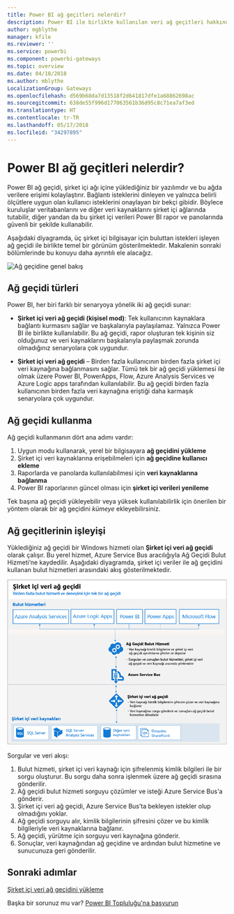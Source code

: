 ```yaml
---
title: Power BI ağ geçitleri nelerdir?
description: Power BI ile birlikte kullanılan veri ağ geçitleri hakkındaki temel bilgileri öğrenin.
author: mgblythe
manager: kfile
ms.reviewer: ''
ms.service: powerbi
ms.component: powerbi-gateways
ms.topic: overview
ms.date: 04/18/2018
ms.author: mblythe
LocalizationGroup: Gateways
ms.openlocfilehash: d569b68da7d13518f2d641817dfe1a68862698ac
ms.sourcegitcommit: 638de55f996d177063561b36d95c8c71ea7af3ed
ms.translationtype: HT
ms.contentlocale: tr-TR
ms.lasthandoff: 05/17/2018
ms.locfileid: "34297895"
---
```

# <a name="what-are-power-bi-gateways"></a>Power BI ağ geçitleri nelerdir?

Power BI ağ geçidi, şirket içi ağı içine yüklediğiniz bir yazılımdır ve bu ağda verilere erişimi kolaylaştırır. Bağlantı isteklerini dinleyen ve yalnızca belirli ölçütlere uygun olan kullanıcı isteklerini onaylayan bir bekçi gibidir. Böylece kuruluşlar veritabanlarını ve diğer veri kaynaklarını şirket içi ağlarında tutabilir, diğer yandan da bu şirket içi verileri Power BI rapor ve panolarında güvenli bir şekilde kullanabilir.

Aşağıdaki diyagramda, üç şirket içi bilgisayar için buluttan istekleri işleyen ağ geçidi ile birlikte temel bir görünüm gösterilmektedir. Makalenin sonraki bölümlerinde bu konuyu daha ayrıntılı ele alacağız.

![Ağ geçidine genel bakış](media/service-gateway-getting-started/gateway-overview.png)

## <a name="types-of-gateways"></a>Ağ geçidi türleri

Power BI, her biri farklı bir senaryoya yönelik iki ağ geçidi sunar:

* **Şirket içi veri ağ geçidi (kişisel mod)**: Tek kullanıcının kaynaklara bağlantı kurmasını sağlar ve başkalarıyla paylaşılamaz. Yalnızca Power BI ile birlikte kullanılabilir. Bu ağ geçidi, rapor oluşturan tek kişinin siz olduğunuz ve veri kaynaklarını başkalarıyla paylaşmak zorunda olmadığınız senaryolara çok uygundur.

* **Şirket içi veri ağ geçidi** – Birden fazla kullanıcının birden fazla şirket içi veri kaynağına bağlanmasını sağlar. Tümü tek bir ağ geçidi yüklemesi ile olmak üzere Power BI, PowerApps, Flow, Azure Analysis Services ve Azure Logic apps tarafından kullanılabilir. Bu ağ geçidi birden fazla kullanıcının birden fazla veri kaynağına eriştiği daha karmaşık senaryolara çok uygundur. 

## <a name="using-a-gateway"></a>Ağ geçidi kullanma

Ağ geçidi kullanmanın dört ana adımı vardır:

1. Uygun modu kullanarak, yerel bir bilgisayara **ağ geçidini yükleme**
2. Şirket içi veri kaynaklarına erişebilmeleri için **ağ geçidine kullanıcı ekleme**
3. Raporlarda ve panolarda kullanılabilmesi için **veri kaynaklarına bağlanma**
4. Power BI raporlarının güncel olması için **şirket içi verileri yenileme**

Tek başına ağ geçidi yükleyebilir veya yüksek kullanılabilirlik için önerilen bir yöntem olarak bir ağ geçidini *kümeye* ekleyebilirsiniz.

## <a name="how-gateways-work"></a>Ağ geçitlerinin işleyişi

Yüklediğiniz ağ geçidi bir Windows hizmeti olan **Şirket içi veri ağ geçidi** olarak çalışır. Bu yerel hizmet, Azure Service Bus aracılığıyla Ağ Geçidi Bulut Hizmeti’ne kaydedilir. Aşağıdaki diyagramda, şirket içi veriler ile ağ geçidini kullanan bulut hizmetleri arasındaki akış gösterilmektedir.

![Ağ geçidi veri akışını gösteren diyagram](media/service-gateway-getting-started/gateway-how-it-works.png)

Sorgular ve veri akışı:

1. Bulut hizmeti, şirket içi veri kaynağı için şifrelenmiş kimlik bilgileri ile bir sorgu oluşturur. Bu sorgu daha sonra işlenmek üzere ağ geçidi sırasına gönderilir.
2. Ağ geçidi bulut hizmeti sorguyu çözümler ve isteği Azure Service Bus'a gönderir.
3. Şirket içi veri ağ geçidi, Azure Service Bus’ta bekleyen istekler olup olmadığını yoklar.
4. Ağ geçidi sorguyu alır, kimlik bilgilerinin şifresini çözer ve bu kimlik bilgileriyle veri kaynaklarına bağlanır.
5. Ağ geçidi, yürütme için sorguyu veri kaynağına gönderir.
6. Sonuçlar, veri kaynağından ağ geçidine ve ardından bulut hizmetine ve sunucunuza geri gönderilir.

## <a name="next-steps"></a>Sonraki adımlar
[Şirket içi veri ağ geçidini yükleme](service-gateway-install.md)

Başka bir sorunuz mu var? [Power BI Topluluğu'na başvurun](http://community.powerbi.com/)

